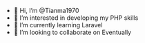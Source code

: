 - 👋 Hi, I’m @Tianma1970
- 👀 I’m interested in developing my PHP skills
- 🌱 I’m currently learning Laravel
- 💞️ I’m looking to collaborate on Eventually

<!---
Tianma1970/Tianma1970 is a ✨ special ✨ repository because its `README.md` (this file) appears on your GitHub profile.
You can click the Preview link to take a look at your changes.
--->
